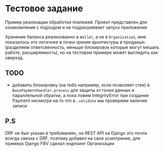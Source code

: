 # Тестовое задание
Пример реализации обработки платежей. 
Проект представлен для ознакомления с подходом и не подразумевает запуск приложения

Хранение баланса реализованно в `Wallet`, а не в `Organization`, мне показалось это логичнее в точки зрения архитектуры в продакшн (разделяем ответсвенность, меньше блокировок которые могут мешать работе, расширяемость), но на тестовом примере может выглядить как оверхэд. 

## TODO
- добавить блокировку (на redis например, если позволяет стек) в `BasePaymentHandler.process` для защиты от гонки данных и параллельной обратки, а пока ловим IntegrityError при создании Payment несмотря на то что в `.validate` мы проверяем наличие записи

## P.S
DRF не был указан в требованиях, но REST API на Django это почти всегда 
связка с DRF, поэтому добавил на свое усмотрение, для примера Django FBV сделал эндпоинт Организации
